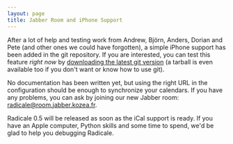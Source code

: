 ```yaml
---
layout: page
title: Jabber Room and iPhone Support
---
```


After a lot of help and testing work from Andrew, Björn, Anders, Dorian and
Pete (and other ones we could have forgotten), a simple iPhone support has been
added in the git repository. If you are interested, you can test this feature
*right now* by
[downloading the latest git version](http://radicale.org/download#git-repository)
(a tarball is even available too if you don't want or know how to use git).

No documentation has been written yet, but using the right URL in the
configuration should be enough to synchronize your calendars. If you have any
problems, you can ask by joining our new Jabber room:
radicale@room.jabber.kozea.fr.

Radicale 0.5 will be released as soon as the iCal support is ready. If you have
an Apple computer, Python skills and some time to spend, we'd be glad to help
you debugging Radicale.

